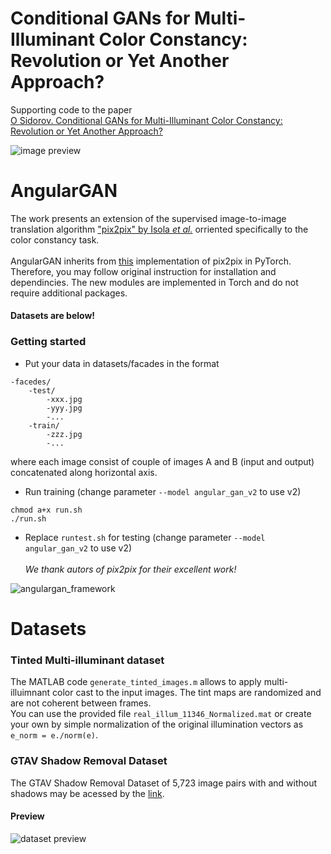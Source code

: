 # Conditional GANs for Multi-Illuminant Color Constancy: Revolution or Yet Another Approach?
Supporting code to the paper <br>
[O Sidorov. Conditional GANs for Multi-Illuminant Color Constancy: Revolution or Yet Another Approach?](https://arxiv.org/abs/1811.06604)
<br>

![image preview](https://github.com/acecreamu/angularGAN/blob/master/image.jpg)

# AngularGAN
The work presents an extension of the supervised image-to-image translation algorithm ["pix2pix" by Isola *et al.*](https://arxiv.org/abs/1611.07004) orriented specifically to the color constancy task.<br></br>
AngularGAN inherits from [this](https://github.com/junyanz/pytorch-CycleGAN-and-pix2pix) implementation of pix2pix in PyTorch. Therefore, you may follow original instruction for installation and dependincies. The new modules are implemented in Torch and do not require additional packages. 
#### Datasets are below!</br>
### Getting started
- Put your data in datasets/facades in the format
```
-facedes/
    -test/
        -xxx.jpg
        -yyy.jpg
        -...
    -train/
        -zzz.jpg
        -...
```
where each image consist of couple of images A and B (input and output) concatenated along horizontal axis.</br>

- Run training (change parameter `--model angular_gan_v2` to use v2)
```
chmod a+x run.sh
./run.sh
```
- Replace `runtest.sh` for testing  (change parameter `--model angular_gan_v2` to use v2)</br></br>
*We thank autors of pix2pix for their excellent work!*

![angulargan_framework](https://github.com/acecreamu/angularGAN/blob/master/angulargan.jpg)

# Datasets
### Tinted Multi-illuminant dataset

The MATLAB code `generate_tinted_images.m` allows to apply multi-illuimnant color cast to the input images. The tint maps are randomized and are not coherent between frames. </br>
You can use the provided file `real_illum_11346_Normalized.mat` or create your own by simple normalization of the original illumination vectors as `e_norm = e./norm(e)`.

### GTAV Shadow Removal Dataset 
The GTAV Shadow Removal Dataset of 5,723 image pairs with and without shadows may be acessed by the [link](https://drive.google.com/open?id=1jEmUIjbTgsU99_2ZEQjfV7g3GnK1L8II).<br>

#### Preview

![dataset preview](https://github.com/acecreamu/angularGAN/blob/master/preview.jpg)
